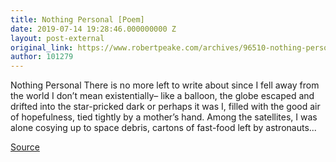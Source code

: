 ```yaml
---
title: Nothing Personal [Poem]
date: 2019-07-14 19:28:46.000000000 Z
layout: post-external
original_link: https://www.robertpeake.com/archives/96510-nothing-personal.html
author: 101279
---
```


Nothing Personal There is no more left to write about since I fell away from the world I don’t mean existentially– like a balloon, the globe escaped and drifted into the star-pricked dark or perhaps it was I, filled with the good air of hopefulness, tied tightly by a mother’s hand. Among the satellites, I was alone cosying up to space debris, cartons of fast-food left by astronauts...

[Source](https://www.robertpeake.com/archives/96510-nothing-personal.html)

